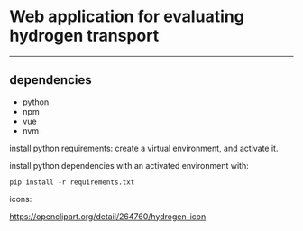 ﻿# Web application for evaluating hydrogen transport

---
## dependencies

- python
- npm
- vue
- nvm


install python requirements:
create a virtual environment, and activate it.

install python dependencies with an activated environment with:

`pip install -r requirements.txt`


icons:

https://openclipart.org/detail/264760/hydrogen-icon